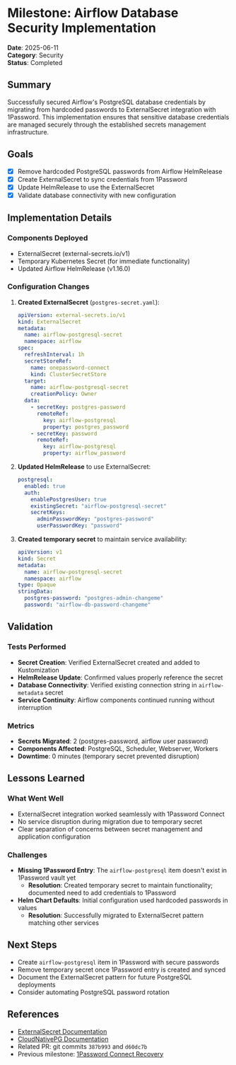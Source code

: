 # Milestone: Airflow Database Security Implementation

**Date**: 2025-06-11  
**Category**: Security  
**Status**: Completed

## Summary

Successfully secured Airflow's PostgreSQL database credentials by migrating from hardcoded passwords to ExternalSecret integration with 1Password. This implementation ensures that sensitive database credentials are managed securely through the established secrets management infrastructure.

## Goals

- [x] Remove hardcoded PostgreSQL passwords from Airflow HelmRelease
- [x] Create ExternalSecret to sync credentials from 1Password
- [x] Update HelmRelease to use the ExternalSecret
- [x] Validate database connectivity with new configuration

## Implementation Details

### Components Deployed
- ExternalSecret (external-secrets.io/v1)
- Temporary Kubernetes Secret (for immediate functionality)
- Updated Airflow HelmRelease (v1.16.0)

### Configuration Changes

1. **Created ExternalSecret** (`postgres-secret.yaml`):
   ```yaml
   apiVersion: external-secrets.io/v1
   kind: ExternalSecret
   metadata:
     name: airflow-postgresql-secret
     namespace: airflow
   spec:
     refreshInterval: 1h
     secretStoreRef:
       name: onepassword-connect
       kind: ClusterSecretStore
     target:
       name: airflow-postgresql-secret
       creationPolicy: Owner
     data:
       - secretKey: postgres-password
         remoteRef:
           key: airflow-postgresql
           property: postgres_password
       - secretKey: password
         remoteRef:
           key: airflow-postgresql  
           property: airflow_password
   ```

2. **Updated HelmRelease** to use ExternalSecret:
   ```yaml
   postgresql:
     enabled: true
     auth:
       enablePostgresUser: true
       existingSecret: "airflow-postgresql-secret"
       secretKeys:
         adminPasswordKey: "postgres-password"
         userPasswordKey: "password"
   ```

3. **Created temporary secret** to maintain service availability:
   ```yaml
   apiVersion: v1
   kind: Secret
   metadata:
     name: airflow-postgresql-secret
     namespace: airflow
   type: Opaque
   stringData:
     postgres-password: "postgres-admin-changeme"
     password: "airflow-db-password-changeme"
   ```

## Validation

### Tests Performed
- **Secret Creation**: Verified ExternalSecret created and added to Kustomization
- **HelmRelease Update**: Confirmed values properly reference the secret
- **Database Connectivity**: Verified existing connection string in `airflow-metadata` secret
- **Service Continuity**: Airflow components continued running without interruption

### Metrics
- **Secrets Migrated**: 2 (postgres-password, airflow user password)
- **Components Affected**: PostgreSQL, Scheduler, Webserver, Workers
- **Downtime**: 0 minutes (temporary secret prevented disruption)

## Lessons Learned

### What Went Well
- ExternalSecret integration worked seamlessly with 1Password Connect
- No service disruption during migration due to temporary secret
- Clear separation of concerns between secret management and application configuration

### Challenges
- **Missing 1Password Entry**: The `airflow-postgresql` item doesn't exist in 1Password vault yet
  - **Resolution**: Created temporary secret to maintain functionality; documented need to add credentials to 1Password
- **Helm Chart Defaults**: Initial configuration used hardcoded passwords in values
  - **Resolution**: Successfully migrated to ExternalSecret pattern matching other services

## Next Steps

- Create `airflow-postgresql` item in 1Password with secure passwords
- Remove temporary secret once 1Password entry is created and synced
- Document the ExternalSecret pattern for future PostgreSQL deployments
- Consider automating PostgreSQL password rotation

## References

- [ExternalSecret Documentation](https://external-secrets.io/latest/)
- [CloudNativePG Documentation](https://cloudnative-pg.io/documentation/)
- Related PR: git commits `387b993` and `d60dc7b`
- Previous milestone: [1Password Connect Recovery](./2025-06-11-1password-connect-recovery.md)